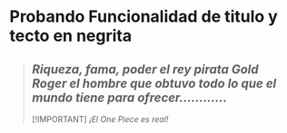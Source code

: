 # **Probando Funcionalidad de titulo y tecto en negrita**
> ## *Riqueza, fama, poder el rey pirata Gold Roger el hombre que obtuvo todo lo que el mundo tiene para ofrecer............*
> [!IMPORTANT]
> *¡El One Piece es real!*
